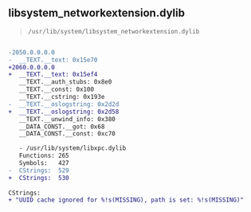 ## libsystem_networkextension.dylib

> `/usr/lib/system/libsystem_networkextension.dylib`

```diff

-2050.0.0.0.0
-  __TEXT.__text: 0x15e70
+2060.0.0.0.0
+  __TEXT.__text: 0x15ef4
   __TEXT.__auth_stubs: 0x8e0
   __TEXT.__const: 0x100
   __TEXT.__cstring: 0x193e
-  __TEXT.__oslogstring: 0x2d2d
+  __TEXT.__oslogstring: 0x2d58
   __TEXT.__unwind_info: 0x380
   __DATA_CONST.__got: 0x68
   __DATA_CONST.__const: 0xc70

   - /usr/lib/system/libxpc.dylib
   Functions: 265
   Symbols:   427
-  CStrings:  529
+  CStrings:  530
 
CStrings:
+ "UUID cache ignored for %!s(MISSING), path is set: %!s(MISSING)"

```
